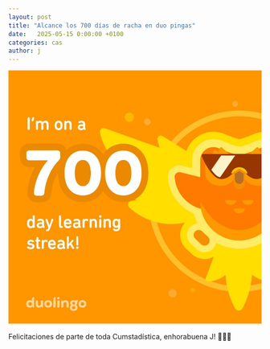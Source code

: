 ```yaml
---
layout: post
title: "Alcance los 700 días de racha en duo pingas"
date:   2025-05-15 0:00:00 +0100
categories: cas
author: j
---
```


!["Duopingas"](/assets/duopingas-700.jpg)

Felicitaciones de parte de toda Cumstadística, enhorabuena J! 👏👏👏
